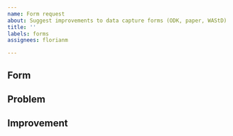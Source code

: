 ```yaml
---
name: Form request
about: Suggest improvements to data capture forms (ODK, paper, WAStD)
title: ''
labels: forms
assignees: florianm

---
```


## Form
<!-- Which form (name and version) does this issue concern? -->

## Problem
<!-- What problem would you like to solve? -->

## Improvement
<!-- What could be improved or added? -->
